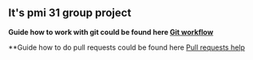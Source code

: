 ## It's pmi 31 group project

**Guide how to work with git could be found here [Git workflow](https://github.com/lhalam/FooBooWall/wiki/Git-workflow)**

**Guide how to do pull requests could be found here [Pull requests help](https://help.github.com/articles/using-pull-requests/)
